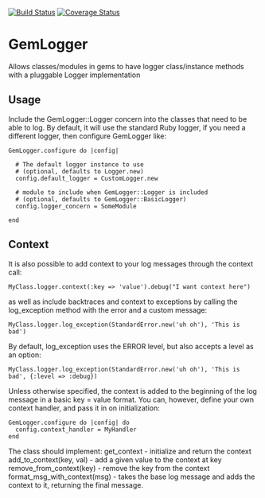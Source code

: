 [![Build Status](https://secure.travis-ci.org/wr0ngway/gem_logger.png)](http://travis-ci.org/wr0ngway/gem_logger)
[![Coverage Status](https://coveralls.io/repos/wr0ngway/gem_logger/badge.png?branch=master)](https://coveralls.io/r/wr0ngway/gem_logger?branch=master)

# GemLogger

Allows classes/modules in gems to have logger class/instance methods with a pluggable Logger implementation

## Usage

Include the GemLogger::Logger concern into the classes that need to be able to log.  By default, it will use the standard Ruby logger, if you need a different logger, then configure GemLogger like:

    GemLogger.configure do |config|
    
      # The default logger instance to use
      # (optional, defaults to Logger.new) 
      config.default_logger = CustomLogger.new
    
      # module to include when GemLogger::Logger is included
      # (optional, defaults to GemLogger::BasicLogger) 
      config.logger_concern = SomeModule
    
    end

## Context

It is also possible to add context to your log messages through the context call:

    MyClass.logger.context(:key => 'value').debug("I want context here")
    
as well as include backtraces and context to exceptions by calling the log_exception method with the error and a custom message:

    MyClass.logger.log_exception(StandardError.new('uh oh'), 'This is bad')
    
By default, log_exception uses the ERROR level, but also accepts a level as an option:

    MyClass.logger.log_exception(StandardError.new('uh oh'), 'This is bad', {:level => :debug})
    
Unless otherwise specified, the context is added to the beginning of the log message in a basic key = value format. You can, however, define your own context handler, and pass it in on initialization:

    GemLogger.configure do |config| do
      config.context_handler = MyHandler
    end

The class should implement:
  get_context - initialize and return the context
  add_to_context(key, val) - add a given value to the context at key
  remove_from_context(key) - remove the key from the context
  format_msg_with_context(msg) - takes the base log message and adds the context to it, returning the final message.

